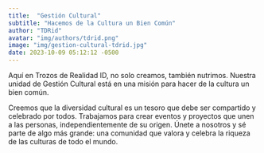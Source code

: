 ```yaml
---
title:  "Gestión Cultural"
subtitle: "Hacemos de la Cultura un Bien Común"
author: "TDRid"
avatar: "img/authors/tdrid.png"
image: "img/gestion-cultural-tdrid.jpg"
date: 2023-10-09 05:12:12 -0500
---
```

<!-- Imagen: Incluye una imagen que refleje la diversidad cultural y el sentido de comunidad. -->

Aquí en Trozos de Realidad ID, no solo creamos, también nutrimos. Nuestra unidad de Gestión Cultural está en una misión para hacer de la cultura un bien común.

Creemos que la diversidad cultural es un tesoro que debe ser compartido y celebrado por todos. Trabajamos para crear eventos y proyectos que unen a las personas, independientemente de su origen. Únete a nosotros y sé parte de algo más grande: una comunidad que valora y celebra la riqueza de las culturas de todo el mundo.
